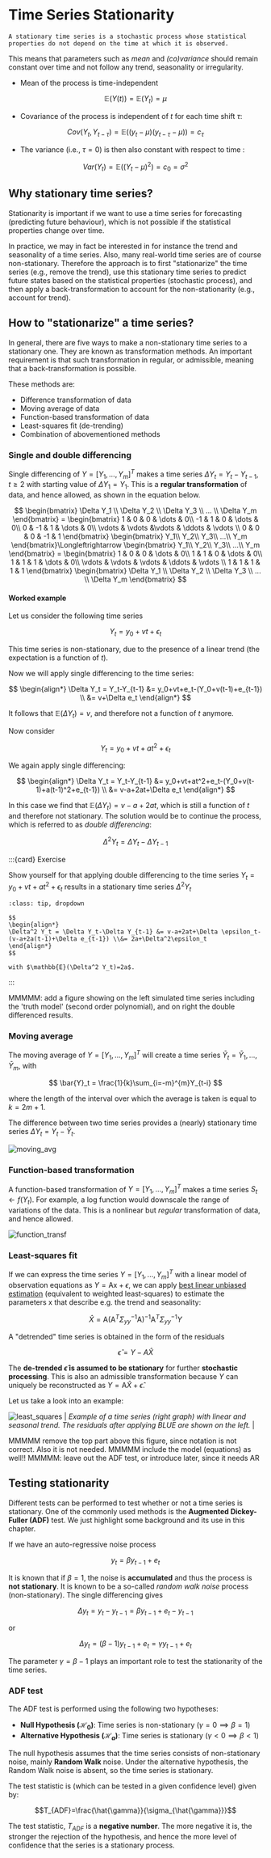 # Time Series Stationarity


```{admonition} Definition
A stationary time series is a stochastic process whose statistical properties do not depend on the time at which it is observed.
```

This means that parameters such as *mean* and *(co)variance* should remain constant over time and not follow any trend, seasonality or irregularity.

* Mean of the process is time-independent

$$\mathbb{E}(Y(t))=\mathbb{E}(Y_t)=\mu$$

* Covariance of the process is independent of $t$ for each time shift $\tau$:

$$
Cov(Y_t,Y_{t-\tau})=\mathbb{E}((y_t-\mu)(y_{t-\tau}-\mu))=c_\tau
$$

* The variance (i.e., $\tau=0$) is then also constant with respect to time :

$$
Var(Y_t)=\mathbb{E}((Y_t-\mu)^2)=c_0=\sigma^2
$$

## Why stationary time series?

Stationarity is important if we want to use a time series for forecasting (predicting future behaviour), which is not possible if the statistical properties change over time.

In practice, we may in fact be interested in for instance the trend and seasonality of a time series. Also, many real-world time series are of course non-stationary. Therefore the approach is to first "stationarize" the time series (e.g., remove the trend), use this stationary time series to predict future states based on the statistical properties (stochastic process), and then apply a back-transformation to account for the non-stationarity (e.g., account for trend).


## How to "stationarize" a time series?

In general, there are five ways to make a non-stationary time series to a stationary one. They are known as transformation methods. An important requirement is that such transformation in regular, or admissible, meaning that a back-transformation is possible. 

These methods are:

* Difference transformation of data
* Moving average of data
* Function-based transformation of data
* Least-squares fit (de-trending)
* Combination of abovementioned methods

### Single and double differencing

Single differencing of $Y=[Y_1,...,Y_m]^T$ makes a time series $\Delta Y_t=Y_t - Y_{t-1},\; t\geq 2$ with starting value of $\Delta Y_1 = Y_1$. This is a **regular transformation** of data, and hence allowed, as shown in the equation below.

$$
\begin{bmatrix}
    \Delta Y_1 \\ \Delta Y_2 \\ \Delta Y_3 \\ ... \\ \Delta Y_m
\end{bmatrix} = 
\begin{bmatrix}
    1 & 0 & 0 & \dots & 0\\
    -1 & 1 & 0 & \dots & 0\\
    0 & -1 & 1 & \dots & 0\\
    \vdots & \vdots &\vdots & \ddots & \vdots \\
    0 & 0 & 0 & -1 & 1
\end{bmatrix}
\begin{bmatrix}
    Y_1\\ Y_2\\ Y_3\\ ...\\ Y_m
\end{bmatrix}\Longleftrightarrow
\begin{bmatrix}
    Y_1\\ Y_2\\ Y_3\\ ...\\ Y_m
\end{bmatrix} = 
\begin{bmatrix}
    1 & 0 & 0 & \dots & 0\\
    1 & 1 & 0 & \dots & 0\\
    1 & 1 & 1 & \dots & 0\\
    \vdots & \vdots & \vdots & \ddots & \vdots \\
    1 & 1 & 1 & 1 & 1
\end{bmatrix}
\begin{bmatrix}
    \Delta Y_1 \\ \Delta Y_2 \\ \Delta Y_3 \\ ... \\ \Delta Y_m
\end{bmatrix}
$$

#### Worked example

Let us consider the following time series

$$
Y_t = y_0+vt+\epsilon_t
$$

This time series is non-stationary, due to the presence of a linear trend (the expectation is a function of $t$).

Now we will apply single differencing to the time series:

$$
\begin{align*}
\Delta Y_t = Y_t-Y_{t-1} &= y_0+vt+e_t-(Y_0+v(t-1)+e_{t-1}) \\
&= v+\Delta e_t
\end{align*}
$$

It follows that $\mathbb{E}(\Delta Y_t)=v$, and therefore not a function of $t$ anymore.

Now consider

$$
Y_t = y_0+vt+at^2+\epsilon_t
$$

We again apply single differencing:

$$
\begin{align*}
\Delta Y_t = Y_t-Y_{t-1} &= y_0+vt+at^2+e_t-(Y_0+v(t-1)+a(t-1)^2+e_{t-1}) \\
&= v-a+2at+\Delta e_t
\end{align*}
$$

In this case we find that $\mathbb{E}(\Delta Y_t)=v-a+2at$, which is still a function of $t$ and therefore not stationary. The solution would be to continue the process, which is referred to as *double differencing*:

$$
\Delta^2 Y_t = \Delta Y_t - \Delta Y_{t-1}
$$

:::{card} Exercise

Show yourself for that applying double differencing to the time series $Y_t = y_0+vt+at^2+\epsilon_t$ results in a stationary time series $\Delta^2 Y_t$

```{admonition} Solution
:class: tip, dropdown

$$
\begin{align*}
\Delta^2 Y_t = \Delta Y_t-\Delta Y_{t-1} &= v-a+2at+\Delta \epsilon_t-(v-a+2a(t-1)+\Delta e_{t-1}) \\&= 2a+\Delta^2\epsilon_t
\end{align*}
$$

with $\mathbb{E}(\Delta^2 Y_t)=2a$.
```
:::

MMMMM: add a figure showing on the left simulated time series including the 'truth model' (second order polynomial), and on right the double differenced results.

### Moving average

The moving average of $Y = [Y_1, ..., Y_m]^T$ will create a time series $\bar{Y}_t = {\bar{Y}_1,...,\bar{Y}_m}$, with 

$$
\bar{Y}_t = \frac{1}{k}\sum_{i=-m}^{m}Y_{t-i}
$$

where the length of the interval over which the average is taken is equal to $k=2m+1$.

The difference between two time series provides a (nearly) stationary time series $\Delta Y_t = Y_t - \bar{Y}_t$.

![moving_avg](./figs/moving_avg.png "moving_avg")

### Function-based transformation

A function-based transformation of $Y=[Y_1,...,Y_m]^T$ makes a time series $S_t \longleftarrow f(Y_t)$. For example, a log function would downscale the range of variations of the data. This is a nonlinear but *regular* transformation of data, and hence allowed.

![function_transf](./figs/function_transf.png "function_transf")

### Least-squares fit

If we can express the time series $Y=[Y_1, ..., Y_m]^T$ with a linear model of observation equations as $Y = \mathrm{Ax} + \epsilon$, we can apply [best linear unbiased estimation](BLUE) (equivalent to weighted least-squares) to estimate the parameters $\mathrm{x}$ that describe e.g. the trend and seasonality:

$$
\hat{X}=\mathrm{A}(\mathrm{A}^T\Sigma_{yy}^{-1}\mathrm{A})^{-1}\mathrm{A}^T\Sigma_{yy}^{-1}Y 
$$

A "detrended" time series is obtained in the form of the residuals 

$$
\hat{\epsilon} = Y - A\hat{X}
$$ 

The **de-trended $\hat{\epsilon}$ is assumed to be stationary** for further **stochastic processing**. This is also an admissible transformation because $Y$ can uniquely be reconstructed as $Y=\mathrm{A}\hat{X}+\hat{\epsilon}$. 

Let us take a look into an example:

![least_squares](./figs/least_squares.png "least_squares")
| *Example of a time series (right graph) with linear and seasonal trend. The residuals after applying BLUE are shown on the left.* |

MMMMM remove the top part above this figure, since notation is not correct. Also it is not needed.
MMMMM include the model (equations) as well!!
MMMMM: leave out the ADF test, or introduce later, since it needs AR
## Testing stationarity

Different tests can be performed to test whether or not a time series is stationary. One of the commonly used methods is the **Augmented Dickey-Fuller (ADF)** test. We just highlight some background and its use in this chapter.

If we have an auto-regressive noise process

$$y_t = \beta y_{t-1}+e_t$$

It is known that if $\beta=1$, the noise is **accumulated** and thus the process is **not stationary**. It is known to be a so-called *random walk noise* process (non-stationary). The single differencing gives

$$\Delta y_t = y_t - y_{t-1} = \beta y_{t-1}+e_t-y_{t-1}$$

or

$$\Delta y_t = (\beta - 1)y_{t-1}+e_t = \gamma y_{t-1} + e_t$$

The parameter $\gamma = \beta-1$ plays an important role to test the stationarity of the time series.

### ADF test

The ADF test is performed using the following two hypotheses:

* **Null Hypothesis ($\mathcal{H}_0$)**: Time series is non-stationary ($\gamma=0\implies\beta=1$)
* **Alternative Hypothesis ($\mathcal{H}_a$)**: Time series is stationary ($\gamma<0\implies\beta<1$)

The null hypothesis assumes that the time series consists of non-stationary noise, mainly **Random Walk** noise. Under the alternative hypothesis, the Random Walk noise is absent, so the time series is stationary.

The test statistic is (which can be tested in a given confidence level) given by:

$$T_{ADF}=\frac{\hat{\gamma}}{\sigma_{\hat{\gamma}}}$$

The test statistic, $T_{ADF}$ is a **negative number**. The more negative it is, the stronger the rejection of the hypothesis, and hence the more level of confidence that the series is a stationary process.

